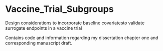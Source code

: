 # Vaccine_Trial_Subgroups
Design considerations to incorporate baseline covariatesto validate surrogate endpoints in a vaccine trial

Contains code and information regarding my dissertation chapter one and corresponding manuscript draft.
